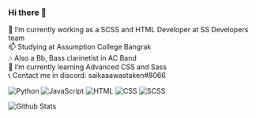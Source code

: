 ### Hi there 👋 </br>
🔭 I’m currently working as a SCSS and HTML Developer at SS Developers team</br>
📫 Studying at Assumption College Bangrak </br>
🎶 Also a Bb, Bass clarinetist in AC Band </br>
🌱 I’m currently learning Advanced CSS and Sass </br>
📞 Contact me in discord: saikaaawastaken#8066 </br>

![Python](https://img.shields.io/badge/-Python-yellow?style=flat-square&logo=Python) ![JavaScript](https://img.shields.io/badge/-Javascript-white?style=flat-square&logo=Javascript) ![HTML](https://img.shields.io/badge/-HTML-orange?style=flat-square&logo=html5) ![CSS](https://img.shields.io/badge/-CSS-blue?style=flat-square&logo=css3) ![SCSS](https://img.shields.io/badge/-SCSS-pink?style=flat-square&logo=sass)

![Github Stats](https://github-readme-stats.vercel.app/api?username=Jiraties&count_private=true&show_icons=true&include_all_commits=true&theme=dark)
<!--
**Jiraties/Jiraties** is a ✨ _special_ ✨ repository because its `README.md` (this file) appears on your GitHub profile.

Here are some ideas to get you started:

- 🔭 I’m currently working on ...
- 🌱 I’m currently learning ...
- 👯 I’m looking to collaborate on ...
- 🤔 I’m looking for help with ...
- 💬 Ask me about ...
- 📫 How to reach me: ...
- 😄 Pronouns: ...
- ⚡ Fun fact: ...
-->
